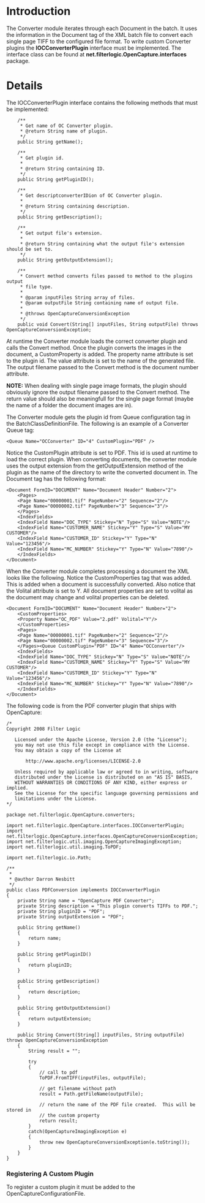 # Introduction #

The Converter module iterates through each Document in the batch.  It uses the information in the Document tag of the XML batch file to convert each single page TIFF to the configured file format.  To write custom Converter plugins the **IOCConverterPlugin** interface must be implemented.  The interface class can be found at **net.filterlogic.OpenCapture.interfaces** package.

# Details #

The IOCConverterPlugin interface contains the following methods that must be implemented:

```
    /**
     * Get name of OC Converter plugin.
     * @return String name of plugin.
     */
    public String getName();

    /**
     * Get plugin id.
     * 
     * @return String containing ID.
     */
    public String getPluginID();

    /**
     * Get descriptconverterIDion of OC Converter plugin.
     * 
     * @return String containing description.
     */
    public String getDescription();
    
    /**
     * Get output file's extension.
     * 
     * @return String containing what the output file's extension should be set to.
     */
    public String getOutputExtension();
    
    /**
     * Convert method converts files passed to method to the plugins output
     * file type.
     * 
     * @param inputFiles String array of files.
     * @param outputFile String containing name of output file.
     * 
     * @throws OpenCaptureConversionException 
     */
    public void Convert(String[] inputFiles, String outputFile) throws OpenCaptureConversionException;
```

At runtime the Converter module loads the correct converter plugin and calls the Convert method.  Once the plugin converts the images in the document, a CustomProperty is added.  The property name attribute is set to the plugin id.  The value attribute is set to the name of the generated file.  The output filename passed to the Convert method is the document number attribute.

**NOTE:**  When dealing with single page image formats, the plugin should obviously ignore the output filename passed to the Convert method.  The return value should also be meaningfull for the single page format (maybe the name of a folder the document images are in).

The Converter module gets the plugin id from Queue configuration tag in the BatchClassDefinitionFile.  The following is an example of a Converter Queue tag:

```
<Queue Name="OCConverter" ID="4" CustomPlugin="PDF" />
```

Notice the CustomPlugin attribute is set to PDF.  This id is used at runtime to load the correct plugin.  When converting documents, the converter module uses the output extension from the getOutputExtension method of the plugin as the name of the directory to write the converted document in.  The Document tag has the following format:

```
<Document FormID="DOCUMENT" Name="Document Header" Number="2">
    <Pages>
	<Page Name="00000001.tif" PageNumber="2" Sequence="2"/>
	<Page Name="00000002.tif" PageNumber="3" Sequence="3"/>
    </Pages>
    <IndexFields>
	<IndexField Name="DOC_TYPE" Stickey="N" Type="S" Value="NOTE"/>
	<IndexField Name="CUSTOMER_NAME" Stickey="Y" Type="S" Value="MY CUSTOMER"/>
	<IndexField Name="CUSTOMER_ID" Stickey="Y" Type="N" Value="123456"/>
	<IndexField Name="MC_NUMBER" Stickey="Y" Type="N" Value="7890"/>
    </IndexFields>
</Document>
```

When the Converter module completes processing a document the XML looks like the following.  Notice the CustomProperties tag that was added.  This is added when a document is successfully converted.  Also notice that the Volital attribute is set to Y.  All document properties are set to volital as the document may change and volital properties can be deleted.

```
<Document FormID="DOCUMENT" Name="Document Header" Number="2">
    <CustomProperties>
	<Property Name="OC_PDF" Value="2.pdf" Volital="Y"/>
    </CustomProperties>
    <Pages>
	<Page Name="00000001.tif" PageNumber="2" Sequence="2"/>
	<Page Name="00000002.tif" PageNumber="3" Sequence="3"/>
    </Pages><Queue CustomPlugin="PDF" ID="4" Name="OCConverter"/>
    <IndexFields>
	<IndexField Name="DOC_TYPE" Stickey="N" Type="S" Value="NOTE"/>
	<IndexField Name="CUSTOMER_NAME" Stickey="Y" Type="S" Value="MY CUSTOMER"/>
	<IndexField Name="CUSTOMER_ID" Stickey="Y" Type="N" Value="123456"/>
	<IndexField Name="MC_NUMBER" Stickey="Y" Type="N" Value="7890"/>
    </IndexFields>
</Document>
```

The following code is from the PDF converter plugin that ships with OpenCapture:

```
/*
Copyright 2008 Filter Logic

   Licensed under the Apache License, Version 2.0 (the "License");
   you may not use this file except in compliance with the License.
   You may obtain a copy of the License at

       http://www.apache.org/licenses/LICENSE-2.0

   Unless required by applicable law or agreed to in writing, software
   distributed under the License is distributed on an "AS IS" BASIS,
   WITHOUT WARRANTIES OR CONDITIONS OF ANY KIND, either express or implied.
   See the License for the specific language governing permissions and
   limitations under the License.
*/

package net.filterlogic.OpenCapture.converters;

import net.filterlogic.OpenCapture.interfaces.IOCConverterPlugin;
import net.filterlogic.OpenCapture.interfaces.OpenCaptureConversionException;
import net.filterlogic.util.imaging.OpenCaptureImagingException;
import net.filterlogic.util.imaging.ToPDF;

import net.filterlogic.io.Path;

/**
 *
 * @author Darron Nesbitt
 */
public class PDFConversion implements IOCConverterPlugin
{
    private String name = "OpenCapture PDF Converter";
    private String description = "This plugin converts TIFFs to PDF.";
    private String pluginID = "PDF";
    private String outputExtension = "PDF";

    public String getName() 
    {
        return name;
    }

    public String getPluginID() 
    {
        return pluginID;
    }

    public String getDescription() 
    {
        return description;
    }

    public String getOutputExtension() 
    {
        return outputExtension;
    }

    public String Convert(String[] inputFiles, String outputFile) throws OpenCaptureConversionException 
    {
        String result = "";
        
        try
        {
            // call to pdf 
            ToPDF.FromTIFF(inputFiles, outputFile);
            
            // get filename without path
            result = Path.getFileName(outputFile);

            // return the name of the PDF file created.  This will be stored in
            // the custom property
            return result;
        }
        catch(OpenCaptureImagingException e)
        {
            throw new OpenCaptureConversionException(e.toString());
        }
    }
}
```

### Registering A Custom Plugin ###

To register a custom plugin it must be added to the OpenCaptureConfigurationFile.